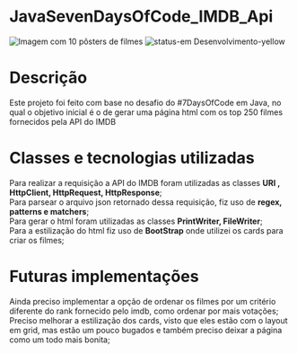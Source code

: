 # JavaSevenDaysOfCode_IMDB_Api
![Imagem com 10 pôsters de filmes](https://user-images.githubusercontent.com/78584142/227519861-38c41970-e591-4f88-8f62-16a6aed69943.png)
![status-em Desenvolvimento-yellow](https://user-images.githubusercontent.com/78584142/227520961-00ec9120-7135-4b4e-8f5a-ecf88778f952.svg)

<h1 allign="center"> Descrição </h1>
Este projeto foi feito com base no desafio do #7DaysOfCode em Java, no qual o objetivo inicial é o de gerar uma página html com os top 250 filmes fornecidos pela API do IMDB

<h1 allign="center"> Classes e tecnologias utilizadas </h1>
Para realizar a requisição a API do IMDB foram utilizadas as classes <strong>URI , HttpClient, HttpRequest, HttpResponse</strong>;<br>
Para parsear o arquivo json retornado dessa requisição, fiz uso de <strong> regex, patterns e matchers</strong>;<br>
Para gerar o html foram utilizadas as classes <strong>PrintWriter, FileWriter</strong>;<br>
Para a estilização do html fiz uso de <strong>BootStrap</strong> onde utilizei os cards para criar os filmes;<br>

<h1 allign="center"> Futuras implementações </h1>
Ainda preciso implementar a opção de ordenar os filmes por um critério diferente do rank fornecido pelo imdb, como ordenar por mais votações;<br>
Preciso melhorar a estilização dos cards, visto que eles estão com o layout em grid, mas estão um pouco bugados e também preciso deixar a página como um todo mais bonita;<br>
